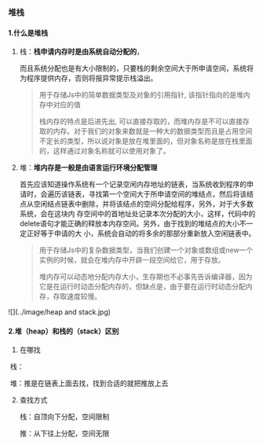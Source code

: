 ### 堆栈

#### 1.什么是堆栈

1. 栈：**栈申请内存时是由系统自动分配的**，

   而且系统分配也是有大小限制的，只要栈的剩余空间大于所申请空间，系统将为程序提供内存，否则将报异常提示栈溢出。

   > 用于存储Js中的简单数据类型及对象的引用指针, 该指针指向的是堆内存中对应的值
   >
   > 栈内存的特点是后进先出, 可以直接存取的，而堆内存是不可以直接存取的内存。对于我们的对象来数就是一种大的数据类型而且是占用空间不定长的类型，所以说对象是放在堆里面的，但对象名称是放在栈里面的，这样通过对象名称就可以使用对象了。

2. 堆：**堆内存是一般是由语言运行环境分配管理**

   首先应该知道操作系统有一个记录空闲内存地址的链表，当系统收到程序的申请时，会遍历该链表，寻找第一个空间大于所申请空间的堆结点，然后将该结点从空闲结点链表中删除，并将该结点的空间分配给程序，另外，对于大多数系统，会在这块内 存空间中的首地址处记录本次分配的大小，这样，代码中的delete语句才能正确的释放本内存空间。另外，由于找到的堆结点的大小不一定正好等于申请的大 小，系统会自动的将多余的那部分重新放入空闲链表中。
   
   > 用于存储Js中的复杂数据类型，当我们创建一个对象或数组或new一个实例的时候，就会在堆内存中开辟一段空间给它，用于存放。
   >
   > 堆内存可以动态地分配内存大小，生存期也不必事先告诉编译器，因为它是在运行时动态分配内存的，但缺点是，由于要在运行时动态分配内存，存取速度较慢。

![](../image/heap and stack.jpg)

#### 2.堆（heap）和栈的（stack）区别

1. 在哪找

​		栈：

​		堆：推是在链表上面去找，找到合适的就把推放上去

2. 查找方式

   栈：自顶向下分配，空间限制

   推：从下往上分配，空间无限

